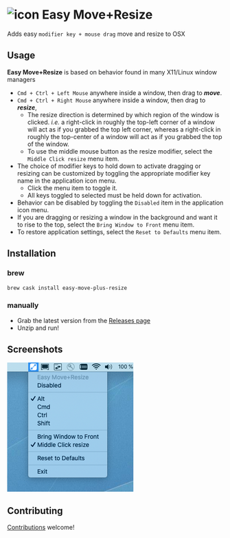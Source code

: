 # ![icon](easy-move-resize/Images.xcassets/AppIcon.appiconset/icon_32x32.png) Easy Move+Resize

Adds easy `modifier key + mouse drag` move and resize to OSX

## Usage
**Easy Move+Resize** is based on behavior found in many X11/Linux window managers

* `Cmd + Ctrl + Left Mouse` anywhere inside a window, then drag to ***move***.
* `Cmd + Ctrl + Right Mouse` anywhere inside a window, then drag to ***resize***,
    * The resize direction is determined by which region of the window is clicked.  *i.e.* a right-click in roughly the top-left corner of a window will act as if you grabbed the top left corner, whereas a right-click in roughly the top-center of a window will act as if you grabbed the top of the window.
    * To use the middle mouse button as the resize modifier, select the `Middle Click resize` menu item.
* The choice of modifier keys to hold down to activate dragging or resizing can be customized by toggling the appropriate modifier key name in the application icon menu.
    * Click the menu item to toggle it.
    * All keys toggled to selected must be held down for activation.
* Behavior can be disabled by toggling the `Disabled` item in the application icon menu.
* If you are dragging or resizing a window in the background and want it to rise to the top, select the `Bring Window to Front` menu item.
* To restore application settings, select the `Reset to Defaults` menu item.

## Installation

### brew

```
brew cask install easy-move-plus-resize
```

### manually

* Grab the latest version from the [Releases page](https://github.com/dmarcotte/easy-move-resize/releases)
* Unzip and run!

## Screenshots
![Menu](asset-sources/doc-img/menu.png)

## Contributing
[Contributions](contributing.md) welcome!
